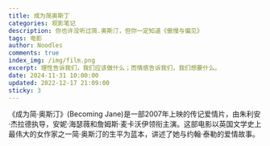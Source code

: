 ```yaml
---
title: 成为简奥斯丁
categories: 观影笔记
description: 你也许没听过简.奥斯汀，但你一定知道《傲慢与偏见》
tags: 电影
author: Noodles
comments: true
index_img: /img/film.png
excerpt: 理性告诉我们，我们应该做什么；而情感告诉我们，我们想要什么。
date: 2024-11-31 10:00:00
updated: 2022-12-17 21:09:00
sticky: 3
---
```


《成为简·奥斯汀》(Becoming Jane)是一部2007年上映的传记爱情片，由朱利安·杰拉德执导，安妮·海瑟薇和詹姆斯·麦卡沃伊领衔主演。这部电影以英国文学史上最伟大的女作家之一简·奥斯汀的生平为蓝本，讲述了她与约翰·泰勒的爱情故事。 